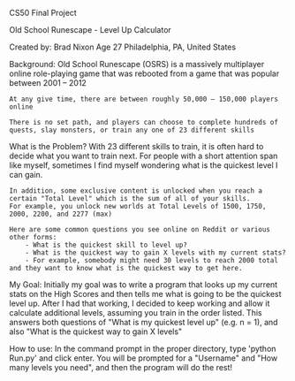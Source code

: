 CS50 Final Project

Old School Runescape - Level Up Calculator

Created by:
    Brad Nixon
    Age 27
    Philadelphia, PA, United States



Background:
    Old School Runescape (OSRS) is a massively multiplayer online role-playing game that was rebooted from a game that was popular between 2001 – 2012

    At any give time, there are between roughly 50,000 – 150,000 players online

    There is no set path, and players can choose to complete hundreds of quests, slay monsters, or train any one of 23 different skills


What is the Problem?
    With 23 different skills to train, it is often hard to decide what you want to train next.
    For people with a short attention span like myself, sometimes I find myself wondering what is the quickest level I can gain.
    
    In addition, some exclusive content is unlocked when you reach a certain "Total Level" which is the sum of all of your skills.
    For example, you unlock new worlds at Total Levels of 1500, 1750, 2000, 2200, and 2277 (max)
    
    Here are some common questions you see online on Reddit or various other forms:
        - What is the quickest skill to level up?
        - What is the quickest way to gain X levels with my current stats?
        - For example, somebody might need 30 levels to reach 2000 total and they want to know what is the quickest way to get here.
        

My Goal:
    Initially my goal was to write a program that looks up my current stats on the High Scores and then tells me what is going to be the quickest level up.
    After I had that working, I decided to keep working and allow it calculate additional levels, assuming you train in the order listed.
    This answers both questions of "What is my quickest level up" (e.g. n = 1), and also "What is the quickest way to gain X levels"
    


How to use:
In the command prompt in the proper directory, type 'python Run.py' and click enter.
You will be prompted for a "Username" and "How many levels you need", and then the program will do the rest!


